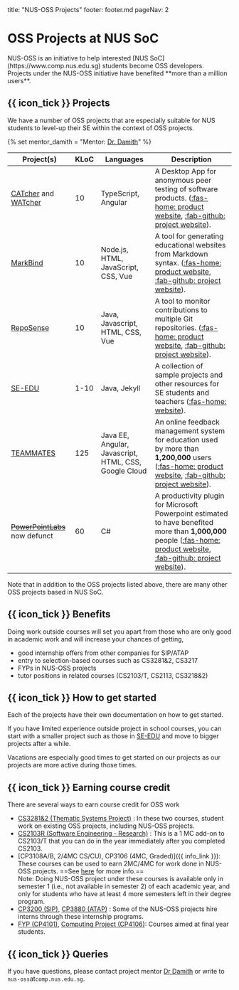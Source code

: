<frontmatter>
  title: "NUS-OSS Projects"
  footer: footer.md
  pageNav: 2
</frontmatter>
<br>
<div class="jumbotron jumbotron-fluid">
  <div class="container">
    <h1 class="display-4">OSS Projects at NUS SoC</h1>
    <p class="lead"><md>NUS-OSS is an initiative to help interested [NUS SoC](https://www.comp.nus.edu.sg) students become OSS developers.<br>
        Projects under the NUS-OSS initiative have benefited **more than a million users**.</md></p>
  </div>
</div>

## {{ icon_tick }} Projects
We have a number of OSS projects that are especially suitable for NUS students to level-up their SE within the context of OSS projects.

{% set mentor_damith = "Mentor: [Dr. Damith](http://www.comp.nus.edu.sg/~damithch)" %}

Project(s) | KLoC | Languages | Description |
--- | --- | --- | --- |
[CATcher](https://github.com/CATcher-org/CATcher/) and [WATcher](https://github.com/CATcher-org/WATcher/) | 10 | TypeScript, Angular | A Desktop App for anonymous peer testing of software products. ([:fas-home: product website](https://catcher-org.github.io/), [:fab-github: project website](https://github.com/CATcher-org/CATcher/)).|
[MarkBind](https://markbind.org) | 10 | Node.js, HTML, JavaScript, CSS, Vue | A tool for generating educational websites from Markdown syntax. ([:fas-home: product website](https://markbind.org/), [:fab-github: project website](https://github.com/markbind/markbind)).|
[RepoSense](https://reposense.org) | 10 | Java, Javascript, HTML, CSS, Vue | A tool to monitor contributions to multiple Git repositories. ([:fas-home: product website](https://reposense.org), [:fab-github: project website](https://github.com/reposense/reposense)).|
[SE-EDU](https://se-education.org) | 1-10 | Java, Jekyll | A collection of sample projects and other resources for SE students and teachers  ([:fas-home: website](https://se-education.org)).|
[TEAMMATES](https://teammatesv4.appspot.com/) | 125 | Java EE, Angular, Javascript, HTML, CSS, Google Cloud | An online feedback management system for education used by more than **1,200,000** users ([:fas-home: product website](https://teammatesv4.appspot.com/), [:fab-github: project website](https://github.com/teammates/teammates)). |
[~~PowerPointLabs~~](http://www.comp.nus.edu.sg/~pptlabs/) now defunct | 60 | C# | A productivity plugin for Microsoft Powerpoint estimated to have benefited more than **1,000,000** people ([:fas-home: product website](http://www.comp.nus.edu.sg/~pptlabs/), [:fab-github: project website](https://github.com/powerpointlabs/powerpointlabs)).|

Note that in addition to the OSS projects listed above, there are many other OSS projects based in NUS SoC.

## {{ icon_tick }} Benefits

Doing work outside courses will set you apart from those who are only good in academic work and will increase your chances of getting,

* good internship offers from other companies for SIP/ATAP
* entry to selection-based courses such as CS3281&2, CS3217
* FYPs in NUS-OSS projects
* tutor positions in related courses (CS2103/T, CS2113, CS3218&2)

## {{ icon_tick }} How to get started

Each of the projects have their own documentation on how to get started.

If you have limited experience outside project in school courses, you can start with a smaller project such as those in [SE-EDU](https://github.com/se-edu) and move to bigger projects after a while.

Vacations are especially good times to get started on our projects as our projects are more active during those times.

## {{ icon_tick }} Earning course credit

There are several ways to earn course credit for OSS work

* [CS3281&2 (Thematic Systems Project)](https://nus-cs3281.github.io/website/) : In these two courses, student work on existing OSS projects, including NUS-OSS projects.
* [CS2103R (Software Engineering - Research)](https://docs.google.com/document/d/1jY9gYuNP9GBpYlGaLGEaYjusrQfBolmluX1rSc9x9dM/pub?embedded=true) : This is a 1 MC add-on to CS2103/T that you can do in the year immediately after you completed CS2103.
* [CP3108A/B, 2/4MC CS/CU), CP3106 (4MC, Graded)]({{ info_link }}): These courses can be used to earn 2MC/4MC for work done in NUS-OSS projects. ==See [here](pages/isc.html) for more info.==<br>
  Note: Doing NUS-OSS project under these courses is available only in semester 1 (i.e., not available in semester 2) of each academic year, and only for students who have at least 4 more semesters left in their degree program.
* [CP3200 (SIP)](https://www.comp.nus.edu.sg/programmes/ug/beyond/sip/sip-is/), [CP3880 (ATAP)](http://www.comp.nus.edu.sg/programmes/ug/beyond/atap/student/) : Some of the NUS-OSS projects hire interns through these internship programs.
* [FYP (CP4101)](https://www.comp.nus.edu.sg/programmes/ug/project/fyp/), [Computing Project (CP4106)](https://www.comp.nus.edu.sg/programmes/ug/project/cp4106/): Courses aimed at final year students.

<!--
## {{ icon_tick }} Paid internships

<img src="images/2017-interns.png" width="800"/><br>
<sub>Some of the interns from 2017 summer batch</sub>

For NUS students, it is possible to get paid for work done in these projects.

* Part time internships : Pay depends on the amount of work, at normal [NSWS scheme](http://www.nus.edu.sg/osa/about/join-us/nsws)
* Full time internships : **$1000-1500** per month. These internships are eligible for SIP and ATAP credit.

In the past, we also took part in [Google Summer of Code](https://developers.google.com/open-source/gsoc/). Our projects have taken part in GSoC 2014 (4 internships), 2015 (6 internships), 2016 (7 internships) 2017 (9 internships), 2018 (5 internships).

**Before you apply**

Before you apply, ensure that you match both our expectations given below.
* Due to the nature of our projects, ==we prefer to select interns who can remain involved with the project== (on a lightweight basis, possibly paid as part time work) even after the internship is over, and help with running the project e.g., mentoring new contributors, review PRs, etc. These projects are currently run by such alumni and that is the only way we can sustain these projects.
* We prefer to recruit students who are interested in our projects for the right reasons (e.g., as an opportunity to improve SE skills, make an impact to many users, or due to genuine interest in the product or the technologies being used etc.) rather than those looking at it purely as an opportunity to earn some money.


**How to apply:**
* SIP/ATAP internships (NUS students): Apply via the school's internship application system.
* Other full time internships: contact project mentor prof Damith (contact given below)
* Part time work: After you have contributed a few PRs to any of the projects above, contact project mentor prof Damith (contact given below) to explore possibilities for paid internships.

-->

## {{ icon_tick }} Queries

If you have questions, please contact project mentor [Dr Damith](http://www.comp.nus.edu.sg/~damithch) or write to `nus-oss`at`comp.nus.edu.sg`.
